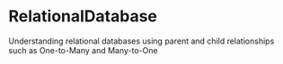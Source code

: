 # RelationalDatabase
Understanding relational databases using parent and child relationships such as One-to-Many and Many-to-One
